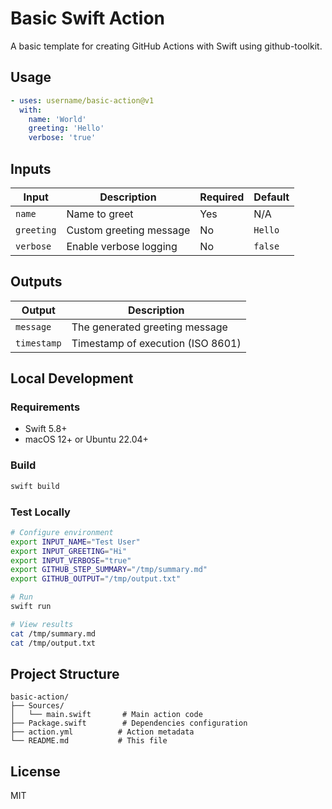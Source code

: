 # Basic Swift Action

A basic template for creating GitHub Actions with Swift using github-toolkit.

## Usage

```yaml
- uses: username/basic-action@v1
  with:
    name: 'World'
    greeting: 'Hello'
    verbose: 'true'
```

## Inputs

| Input | Description | Required | Default |
|-------|-------------|----------|---------|
| `name` | Name to greet | Yes | N/A |
| `greeting` | Custom greeting message | No | `Hello` |
| `verbose` | Enable verbose logging | No | `false` |

## Outputs

| Output | Description |
|--------|-------------|
| `message` | The generated greeting message |
| `timestamp` | Timestamp of execution (ISO 8601) |

## Local Development

### Requirements

- Swift 5.8+
- macOS 12+ or Ubuntu 22.04+

### Build

```bash
swift build
```

### Test Locally

```bash
# Configure environment
export INPUT_NAME="Test User"
export INPUT_GREETING="Hi"
export INPUT_VERBOSE="true"
export GITHUB_STEP_SUMMARY="/tmp/summary.md"
export GITHUB_OUTPUT="/tmp/output.txt"

# Run
swift run

# View results
cat /tmp/summary.md
cat /tmp/output.txt
```

## Project Structure

```
basic-action/
├── Sources/
│   └── main.swift       # Main action code
├── Package.swift        # Dependencies configuration
├── action.yml          # Action metadata
└── README.md           # This file
```

## License

MIT
